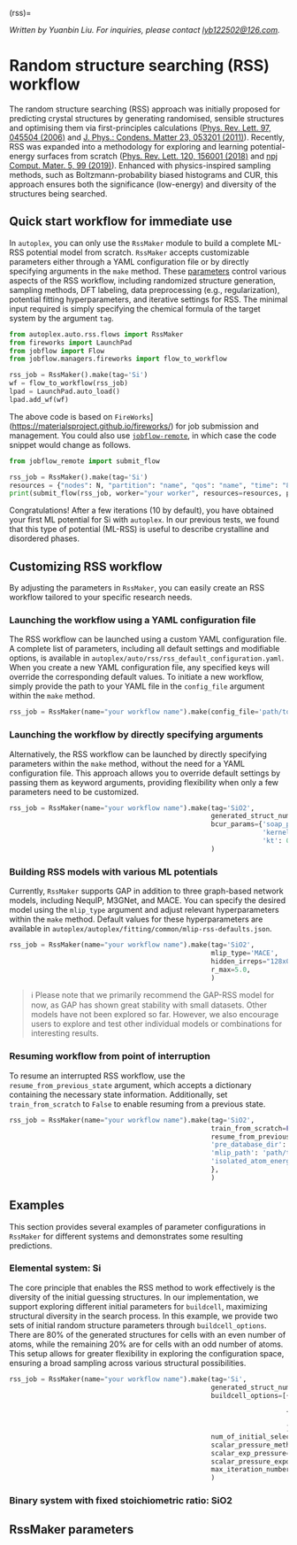 (rss)=

*Written by Yuanbin Liu. For inquiries, please contact [lyb122502@126.com](mailto:lyb122502@126.com).*

# Random structure searching (RSS) workflow

The random structure searching (RSS) approach was initially proposed for predicting crystal structures by generating randomised, sensible structures and optimising them via first-principles calculations ([Phys. Rev. Lett. 97, 045504 (2006)](https://journals.aps.org/prl/abstract/10.1103/PhysRevLett.97.045504) and [J. Phys.: Condens. Matter 23, 053201 (2011)](https://iopscience.iop.org/article/10.1088/0953-8984/23/5/053201)). Recently, RSS was expanded into a methodology for exploring and learning potential-energy surfaces from scratch ([Phys. Rev. Lett. 120, 156001 (2018)](https://journals.aps.org/prl/abstract/10.1103/PhysRevLett.120.156001) and [npj Comput. Mater. 5, 99 (2019)](https://www.nature.com/articles/s41524-019-0236-6)). Enhanced with physics-inspired sampling methods, such as Boltzmann-probability biased histograms and CUR, this approach ensures both the significance (low-energy) and diversity of the structures being searched.

## Quick start workflow for immediate use

In `autoplex`, you can only use the `RssMaker` module to build a complete ML-RSS potential model from scratch. `RssMaker` accepts customizable parameters either through a YAML configuration file or by directly specifying arguments in the `make` method. These [parameters](#rssmaker-parameters) control various aspects of the RSS workflow, including randomized structure generation, sampling methods, DFT labeling, data preprocessing (e.g., regularization), potential fitting hyperparameters, and iterative settings for RSS. The minimal input required is simply specifying the chemical formula of the target system by the argument `tag`.

```python
from autoplex.auto.rss.flows import RssMaker
from fireworks import LaunchPad
from jobflow import Flow
from jobflow.managers.fireworks import flow_to_workflow

rss_job = RssMaker().make(tag='Si')
wf = flow_to_workflow(rss_job) 
lpad = LaunchPad.auto_load()
lpad.add_wf(wf)
```

The above code is based on `FireWorks`](https://materialsproject.github.io/fireworks/) for job submission and management. You could also use [`jobflow-remote`](https://matgenix.github.io/jobflow-remote/), in which case the code snippet would change as follows.

```python
from jobflow_remote import submit_flow

rss_job = RssMaker().make(tag='Si')
resources = {"nodes": N, "partition": "name", "qos": "name", "time": "8:00:00", "mail_user": "your_email", "mail_type": "ALL", "account": "your account"}
print(submit_flow(rss_job, worker="your worker", resources=resources, project="your project name"))
```

Congratulations! After a few iterations (10 by default), you have obtained your first ML potential for Si with `autoplex`. In our previous tests, we found that this type of potential (ML-RSS) is useful to describe crystalline and disordered phases.

## Customizing RSS workflow

By adjusting the parameters in `RssMaker`, you can easily create an RSS workflow tailored to your specific research needs.

### Launching the workflow using a YAML configuration file

The RSS workflow can be launched using a custom YAML configuration file. A complete list of parameters, including all default settings and modifiable options, is available in `autoplex/auto/rss/rss_default_configuration.yaml`. When you create a new YAML configuration file, any specified keys will override the corresponding default values. To initiate a new workflow, simply provide the path to your YAML file in the `config_file` argument within the `make` method.

```python
rss_job = RssMaker(name="your workflow name").make(config_file='path/to/your/name.yaml')
```

### Launching the workflow by directly specifying arguments

Alternatively, the RSS workflow can be launched by directly specifying parameters within the `make` method, without the need for a YAML configuration file. This approach allows you to override default settings by passing them as keyword arguments, providing flexibility when only a few parameters need to be customized.

```python
rss_job = RssMaker(name="your workflow name").make(tag='SiO2',
                                                   generated_struct_numbers=[10000],
                                                   bcur_params={'soap_paras': {'l_max'=10},
                                                                'kernel_exp': 2,
                                                                'kt': 0.3},
                                                   )
```

### Building RSS models with various ML potentials

Currently, `RssMaker` supports GAP in addition to three graph-based network models, including NequIP, M3GNet, and MACE. You can specify the desired model using the `mlip_type` argument and adjust relevant hyperparameters within the `make` method. Default values for these hyperparameters are available in `autoplex/autoplex/fitting/common/mlip-rss-defaults.json`.

```python
rss_job = RssMaker(name="your workflow name").make(tag='SiO2',
                                                   mlip_type='MACE',
                                                   hidden_irreps="128x0e + 128x1o",
                                                   r_max=5.0,               
                                                   )
```

> ℹ️ Please note that we primarily recommend the GAP-RSS model for now, as GAP has shown great stability with small datasets. Other models have not been explored so far. However, we also encourage users to explore and test other individual models or combinations for interesting results.

### Resuming workflow from point of interruption

To resume an interrupted RSS workflow, use the `resume_from_previous_state` argument, which accepts a dictionary containing the necessary state information. Additionally, set `train_from_scratch` to `False` to enable resuming from a previous state.

```python
rss_job = RssMaker(name="your workflow name").make(tag='SiO2',
                                                   train_from_scratch=False,
                                                   resume_from_previous_state={'test_error': 0.24,
                                                   'pre_database_dir': 'path/to/pre-existing/database',
                                                   'mlip_path': 'path/to/previous/MLIP-model',
                                                   'isolated_atom_energies': {8: -0.16613333, 14: -0.16438578},
                                                   },
                                                   )
```

## Examples

This section provides several examples of parameter configurations in `RssMaker` for different systems and demonstrates some resulting predictions.

### Elemental system: Si

The core principle that enables the RSS method to work effectively is the diversity of the initial guessing structures. In our implementation, we support exploring different initial parameters for `buildcell`, maximizing structural diversity in the search process. In this example, we provide two sets of initial random structure parameters through `buildcell_options`. There are 80% of the generated structures for cells with an even number of atoms, while the remaining 20% are for cells with an odd number of atoms. This setup allows for greater flexibility in exploring the configuration space, ensuring a broad sampling across various structural possibilities.

```python
rss_job = RssMaker(name="your workflow name").make(tag='Si',
                                                   generated_struct_numbers=[8000, 2000],
                                                   buildcell_options=[{'NATOM': '{6,8,10,12,14,16,18,20,22,24}',
                                                                       'NFORM': '1',},
                                                                      {'NATOM': '{7,9,11,13,15,17,19,21,23}',
                                                                        'NFORM': '1',}
                                                                      ],
                                                   num_of_initial_selected_structs=[80, 20],
                                                   scalar_pressure_method ='exp',
                                                   scalar_exp_pressure=1,
                                                   scalar_pressure_exponential_width=0.2,
                                                   max_iteration_number=25,
                                                   )
```

### Binary system with fixed stoichiometric ratio: SiO2

## RssMaker parameters
